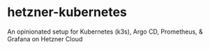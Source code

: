 # hetzner-kubernetes
An opinionated setup for Kubernetes (k3s), Argo CD, Prometheus, &amp; Grafana on Hetzner Cloud
